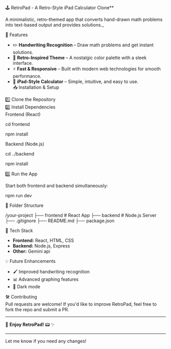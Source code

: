 🕹️ RetroPad - A Retro-Style iPad Calculator Clone**  

A minimalistic, retro-themed app that converts hand-drawn math problems into text-based output and provides solutions._  

🚀 Features  
- ✏️ **Handwriting Recognition** – Draw math problems and get instant solutions.  
- 🎨 **Retro-Inspired Theme** – A nostalgic color palette with a sleek interface.  
- ⚡ **Fast & Responsive** – Built with modern web technologies for smooth performance.  
- 🔢 **iPad-Style Calculator** – Simple, intuitive, and easy to use.  
📥 Installation & Setup  

1️⃣ Clone the Repository  
2️⃣ Install Dependencies  
Frontend (React)

cd frontend

npm install


Backend (Node.js)

cd ../backend

npm install

3️⃣ Run the App  

Start both frontend and backend simultaneously:  

npm run dev


📂 Folder Structure  

/your-project
  ├── frontend   # React App
  ├── backend    # Node.js Server
  ├── .gitignore
  ├── README.md
  ├── package.json


🎨 Tech Stack  
- **Frontend:** React, HTML, CSS  
- **Backend:** Node.js, Express  
- **Other:** Gemini api 

💡 Future Enhancements  
- 🖌️ Improved handwriting recognition  
- 📊 Advanced graphing features  
- 🌙 Dark mode  

🛠️ Contributing  
Pull requests are welcome! If you'd like to improve RetroPad, feel free to fork the repo and submit a PR.  

---

🚀 **Enjoy RetroPad!** 📟 ✨  

---

Let me know if you need any changes!
